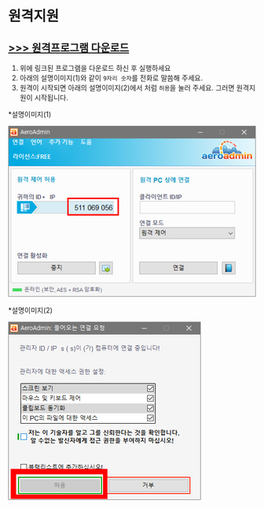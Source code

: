 # 원격지원

## [ >>> 원격프로그램 다운로드](support/update/download/AeroAdmin.exe)

1. 위에 링크된 프로그램을 다운로드 하신 후 실행하세요
2. 아래의 설명이미지(1)와 같이 `9자리 숫자`를 전화로 말씀해 주세요.
3. 원격이 시작되면 아래의 설명이미지(2)에서 처럼 `허용`을 눌러 주세요. 그러면 원격지원이 시작됩니다.

*설명이미지(1)

![원격지원 프로그램 실행](../img/원격지원1.png)

*설명이미지(2)

![원격지원 프로그램 실행](../img/원격지원2.png)